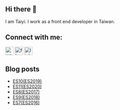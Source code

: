 ## Hi there 👋

I am Taiyi. I work as a front end developer in Taiwan.

## Connect with me:

[<img alt="website" src="https://cdn.jsdelivr.net/npm/simple-icons@3.5.0/icons/blogger.svg" width="26px"/>][website]
[<img alt="fb" src="https://cdn.jsdelivr.net/npm/simple-icons@v3/icons/facebook.svg" width="26px"/>][facebook]
[<img alt="linkedin" src="https://cdn.jsdelivr.net/npm/simple-icons@v3/icons/linkedin.svg" width="26px"/>][linkedin]

## Blog posts

<!-- BLOG-POST-LIST:START -->
- [ES10(ES2019)](https://moved0311.github.io/2021-08-29-ES10/)
- [ES11(ES2020)](https://moved0311.github.io/2021-08-29-ES11/)
- [ES8(ES2017)](https://moved0311.github.io/2021-08-29-ES8/)
- [ES9(ES2018)](https://moved0311.github.io/2021-08-29-ES9/)
- [ES7(ES2016)](https://moved0311.github.io/2021-08-29-ES7/)
<!-- BLOG-POST-LIST:END -->

[website]: https://moved0311.github.io/
[facebook]: https://www.facebook.com/profile.php?id=100000329876068
[linkedin]: https://www.linkedin.com/in/jiang-taiyi-7854ba205/

<!-- TODO: fix github action setting -->
